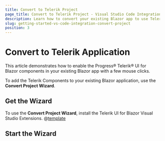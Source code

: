 ```yaml
---
title: Convert to Telerik Project
page_title: Convert to Telerik Project - Visual Studio Code Integration
description: Learn how to convert your existing Blazor app to use Telerik components in it with a few clicks through our Visual Studio Code Templates.
slug: getting-started-vs-code-integration-convert-project
position: 3
---
```


# Convert to Telerik Application

This article demonstrates how to enable the Progress&reg; Telerik&reg; UI for Blazor components in your existing Blazor app with a few mouse clicks.

To add the Telerik Components to your existing Blazor application, use the **Convert Project Wizard**.

## Get the Wizard

To use the **Convert Project Wizard**, install the Telerik UI for Blazor Visual Studio Extensions. @[template](/_contentTemplates/common/general-info.md#vs-code-x-download)


## Start the Wizard
